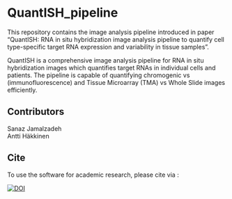 # QuantISH_pipeline

This repository contains the image analysis pipeline introduced in paper “QuantISH: RNA in situ hybridization image analysis pipeline to quantify cell type-specific target RNA expression and variability in tissue samples”.

QuantISH is a comprehensive image analysis pipeline for RNA in situ hybridization images which quantifies target RNAs in individual cells and patients. The pipeline is capable of quantifying chromogenic vs (immunofluorescence) and Tissue Microarray (TMA) vs Whole Slide images efficiently. 

## Contributors
Sanaz Jamalzadeh   
Antti Häkkinen

## Cite
To use the software for academic research, please cite via : 


[![DOI](https://zenodo.org/badge/311117778.svg)](https://zenodo.org/badge/latestdoi/311117778)


















